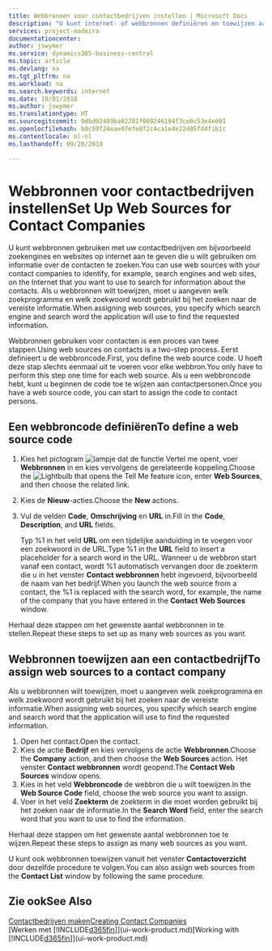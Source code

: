 ```yaml
---
title: Webbronnen voor contactbedrijven instellen | Microsoft Docs
description: "U kunt internet- of webbronnen definiëren en toewijzen aan een contactbedrijf om te helpen aangeven hoe u informatie wilt zoeken over uw contacten."
services: project-madeira
documentationcenter: 
author: jswymer
ms.service: dynamics365-business-central
ms.topic: article
ms.devlang: na
ms.tgt_pltfrm: na
ms.workload: na
ms.search.keywords: internet
ms.date: 10/01/2018
ms.author: jswymer
ms.translationtype: HT
ms.sourcegitcommit: 9dbd92409ba02281f008246194f3ce0c53e4e001
ms.openlocfilehash: b8c59f24eae07efe8f2c4ca1e4e22d05fd4f1b1c
ms.contentlocale: nl-nl
ms.lasthandoff: 09/28/2018

---
```

# <a name="set-up-web-sources-for-contact-companies"></a><span data-ttu-id="c3f16-103">Webbronnen voor contactbedrijven instellen</span><span class="sxs-lookup"><span data-stu-id="c3f16-103">Set Up Web Sources for Contact Companies</span></span>
<span data-ttu-id="c3f16-104">U kunt webbronnen gebruiken met uw contactbedrijven om bijvoorbeeld zoekengines en websites op internet aan te geven die u wilt gebruiken om informatie over de contacten te zoeken.</span><span class="sxs-lookup"><span data-stu-id="c3f16-104">You can use web sources with your contact companies to identify, for example, search engines and web sites, on the Internet that you want to use to search for information about the contacts.</span></span> <span data-ttu-id="c3f16-105">Als u webbronnen wilt toewijzen, moet u aangeven welk zoekprogramma en welk zoekwoord wordt gebruikt bij het zoeken naar de vereiste informatie.</span><span class="sxs-lookup"><span data-stu-id="c3f16-105">When assigning web sources, you specify which search engine and search word the application will use to find the requested information.</span></span>

<span data-ttu-id="c3f16-106">Webbronnen gebruiken voor contacten is een proces van twee stappen.</span><span class="sxs-lookup"><span data-stu-id="c3f16-106">Using web sources on contacts is a two-step process.</span></span> <span data-ttu-id="c3f16-107">Eerst definieert u de webbroncode.</span><span class="sxs-lookup"><span data-stu-id="c3f16-107">First, you define the web source code.</span></span> <span data-ttu-id="c3f16-108">U hoeft deze stap slechts eenmaal uit te voeren voor elke webbron.</span><span class="sxs-lookup"><span data-stu-id="c3f16-108">You only have to perform this step one time for each web source.</span></span> <span data-ttu-id="c3f16-109">Als u een webbroncode hebt, kunt u beginnen de code toe te wijzen aan contactpersonen.</span><span class="sxs-lookup"><span data-stu-id="c3f16-109">Once you have a web source code, you can start to assign the code to contact persons.</span></span>

## <a name="to-define-a-web-source-code"></a><span data-ttu-id="c3f16-110">Een webbroncode definiëren</span><span class="sxs-lookup"><span data-stu-id="c3f16-110">To define a web source code</span></span>
1. <span data-ttu-id="c3f16-111">Kies het pictogram ![lampje dat de functie Vertel me opent](media/ui-search/search_small.png "Vertel me wat u wilt doen"), voer **Webbronnen** in en kies vervolgens de gerelateerde koppeling.</span><span class="sxs-lookup"><span data-stu-id="c3f16-111">Choose the ![Lightbulb that opens the Tell Me feature](media/ui-search/search_small.png "Tell me what you want to do") icon, enter **Web Sources**, and then choose the related link.</span></span>
2. <span data-ttu-id="c3f16-112">Kies de **Nieuw**-acties.</span><span class="sxs-lookup"><span data-stu-id="c3f16-112">Choose the **New** actions.</span></span>
3. <span data-ttu-id="c3f16-113">Vul de velden **Code**, **Omschrijving** en **URL** in.</span><span class="sxs-lookup"><span data-stu-id="c3f16-113">Fill in the **Code**, **Description**, and **URL** fields.</span></span>

    <span data-ttu-id="c3f16-114">Typ %1 in het veld **URL** om een tijdelijke aanduiding in te voegen voor een zoekwoord in de URL.</span><span class="sxs-lookup"><span data-stu-id="c3f16-114">Type %1 in the **URL** field to insert a placeholder for a search word in the URL.</span></span> <span data-ttu-id="c3f16-115">Wanneer u de webbron start vanaf een contact, wordt %1 automatisch vervangen door de zoekterm die u in het venster **Contact webbronnen** hebt ingevoerd, bijvoorbeeld de naam van het bedrijf.</span><span class="sxs-lookup"><span data-stu-id="c3f16-115">When you launch the web source from a contact, the %1 is replaced with the search word, for example, the name of the company that you have entered in the **Contact Web Sources** window.</span></span>

<span data-ttu-id="c3f16-116">Herhaal deze stappen om het gewenste aantal webbronnen in te stellen.</span><span class="sxs-lookup"><span data-stu-id="c3f16-116">Repeat these steps to set up as many web sources as you want.</span></span>

## <a name="to-assign-web-sources-to-a-contact-company"></a><span data-ttu-id="c3f16-117">Webbronnen toewijzen aan een contactbedrijf</span><span class="sxs-lookup"><span data-stu-id="c3f16-117">To assign web sources to a contact company</span></span>
<span data-ttu-id="c3f16-118">Als u webbronnen wilt toewijzen, moet u aangeven welk zoekprogramma en welk zoekwoord wordt gebruikt bij het zoeken naar de vereiste informatie.</span><span class="sxs-lookup"><span data-stu-id="c3f16-118">When assigning web sources, you specify which search engine and search word that the application will use to find the requested information.</span></span>

1. <span data-ttu-id="c3f16-119">Open het contact.</span><span class="sxs-lookup"><span data-stu-id="c3f16-119">Open the contact.</span></span>
2. <span data-ttu-id="c3f16-120">Kies de actie **Bedrijf** en kies vervolgens de actie **Webbronnen**.</span><span class="sxs-lookup"><span data-stu-id="c3f16-120">Choose the **Company** action, and then choose the **Web Sources** action.</span></span> <span data-ttu-id="c3f16-121">Het venster **Contact webbronnen** wordt geopend.</span><span class="sxs-lookup"><span data-stu-id="c3f16-121">The **Contact Web Sources** window opens.</span></span>
3. <span data-ttu-id="c3f16-122">Kies in het veld **Webbroncode** de webbron die u wilt toewijzen.</span><span class="sxs-lookup"><span data-stu-id="c3f16-122">In the **Web Source Code** field, choose the web source you want to assign.</span></span>
4. <span data-ttu-id="c3f16-123">Voer in het veld **Zoekterm** de zoekterm in die moet worden gebruikt bij het zoeken naar de informatie.</span><span class="sxs-lookup"><span data-stu-id="c3f16-123">In the **Search Word** field, enter the search word that you want to use to find the information.</span></span>

<span data-ttu-id="c3f16-124">Herhaal deze stappen om het gewenste aantal webbronnen toe te wijzen.</span><span class="sxs-lookup"><span data-stu-id="c3f16-124">Repeat these steps to assign as many web sources as you want.</span></span>

<span data-ttu-id="c3f16-125">U kunt ook webbronnen toewijzen vanuit het venster **Contactoverzicht** door dezelfde procedure te volgen.</span><span class="sxs-lookup"><span data-stu-id="c3f16-125">You can also assign web sources from the **Contact List** window by following the same procedure.</span></span>

## <a name="see-also"></a><span data-ttu-id="c3f16-126">Zie ook</span><span class="sxs-lookup"><span data-stu-id="c3f16-126">See Also</span></span>
[<span data-ttu-id="c3f16-127">Contactbedrijven maken</span><span class="sxs-lookup"><span data-stu-id="c3f16-127">Creating Contact Companies</span></span>](marketing-create-contact-companies.md)  
<span data-ttu-id="c3f16-128">[Werken met [!INCLUDE[d365fin](includes/d365fin_md.md)]](ui-work-product.md)</span><span class="sxs-lookup"><span data-stu-id="c3f16-128">[Working with [!INCLUDE[d365fin](includes/d365fin_md.md)]](ui-work-product.md)</span></span>


